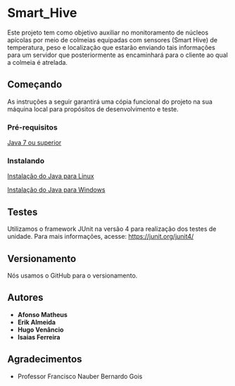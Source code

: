 # Smart_Hive
Este projeto tem como objetivo auxiliar no monitoramento de núcleos apícolas por meio de colmeias equipadas com sensores (Smart Hive) de temperatura, peso e localização que estarão enviando tais informações para um servidor que posteriormente as encaminhará para o cliente ao qual a colmeia é atrelada.
 
## Começando
As instruções a seguir garantirá uma cópia funcional do projeto na sua máquina local para propósitos de desenvolvimento e teste.

### Pré-requisitos


[Java 7 ou superior](https://www.java.com/pt_BR/download/)  


### Instalando


[Instalação do Java para Linux](https://www.edivaldobrito.com.br/instalar-java-no-linux-veja-como-fazer-isso-manualmente/) 


[Instalação do Java para Windows](https://www.java.com/pt_BR/download/help/windows_manual_download.xml) 


## Testes

Utilizamos o framework JUnit na versão 4 para realização dos testes de unidade. Para mais informações, acesse: https://junit.org/junit4/

## Versionamento

Nós usamos o GitHub para o versionamento.

## Autores

* **Afonso Matheus**
* **Erik Almeida** 
* **Hugo Venâncio** 
* **Isaias Ferreira** 

## Agradecimentos

* Professor Francisco Nauber Bernardo Gois
